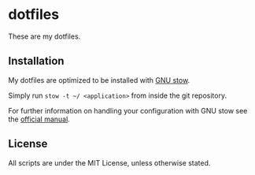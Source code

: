 dotfiles
===============
These are my dotfiles.

Installation
---------------
My dotfiles are optimized to be installed with
[GNU stow](http://www.gnu.org/software/stow/).

Simply run `stow -t ~/ <application>` from inside the git repository.

For further information on handling your configuration with GNU stow see the
[official manual](https://www.gnu.org/software/stow/manual/).

License
-------
All scripts are under the MIT License, unless otherwise stated.
